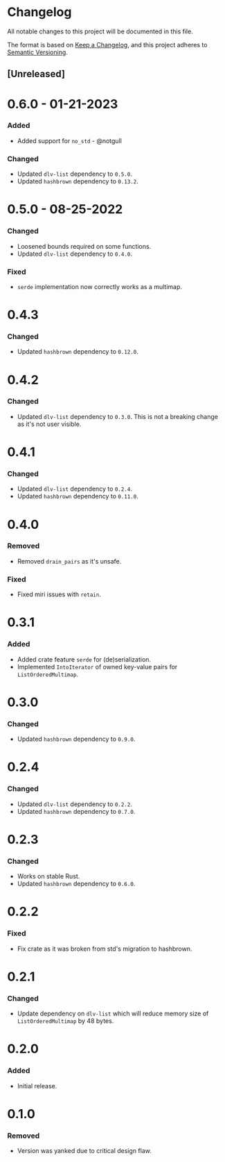 # Changelog

All notable changes to this project will be documented in this file.

The format is based on [Keep a Changelog](https://keepachangelog.com/en/1.1.0/), and this project adheres to
[Semantic Versioning](https://semver.org/spec/v2.0.0.html).

## [Unreleased]

# 0.6.0 - 01-21-2023

### Added

 - Added support for `no_std` - @notgull

### Changed

 - Updated `dlv-list` dependency to `0.5.0`.
 - Updated `hashbrown` dependency to `0.13.2`.

# 0.5.0 - 08-25-2022

### Changed

 - Loosened bounds required on some functions.
 - Updated `dlv-list` dependency to `0.4.0`.

### Fixed

 - `serde` implementation now correctly works as a multimap.

# 0.4.3

### Changed

 - Updated `hashbrown` dependency to `0.12.0`.

# 0.4.2

### Changed

 - Updated `dlv-list` dependency to `0.3.0`. This is not a breaking change as it's not user visible.

# 0.4.1

### Changed

 - Updated `dlv-list` dependency to `0.2.4`.
 - Updated `hashbrown` dependency to `0.11.0`.

# 0.4.0

### Removed

 - Removed `drain_pairs` as it's unsafe.

### Fixed

 - Fixed miri issues with `retain`.

# 0.3.1

### Added

 - Added crate feature `serde` for (de)serialization.
 - Implemented `IntoIterator` of owned key-value pairs for `ListOrderedMultimap`.

# 0.3.0

### Changed

 - Updated `hashbrown` dependency to `0.9.0`.

# 0.2.4

### Changed

 - Updated `dlv-list` dependency to `0.2.2`.
 - Updated `hashbrown` dependency to `0.7.0`.

# 0.2.3

### Changed

 - Works on stable Rust.
 - Updated `hashbrown` dependency to `0.6.0`.

# 0.2.2

### Fixed

 - Fix crate as it was broken from std's migration to hashbrown.

# 0.2.1

### Changed

 - Update dependency on `dlv-list` which will reduce memory size of `ListOrderedMultimap` by 48 bytes.

# 0.2.0

### Added

 - Initial release.

# 0.1.0

### Removed

 - Version was yanked due to critical design flaw.

